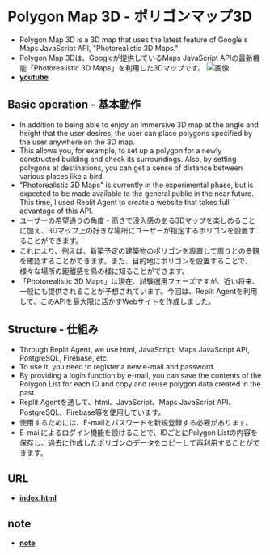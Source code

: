 ﻿# Polygon Map 3D - ポリゴンマップ3D
- Polygon Map 3D is a 3D map that uses the latest feature of Google's Maps JavaScript API, "Photorealistic 3D Maps."
- Polygon Map 3Dは、Googleが提供しているMaps JavaScript APIの最新機能「Photorealistic 3D Maps」を利用した3Dマップです。
![画像](https://kickboxerj0322.github.io/polygon-map-3d/001_view.png)
- **[youtube](https://youtu.be/53xpxv1Lrns)**

## Basic operation - 基本動作
- In addition to being able to enjoy an immersive 3D map at the angle and height that the user desires, the user can place polygons specified by the user anywhere on the 3D map.
- This allows you, for example, to set up a polygon for a newly constructed building and check its surroundings. Also, by setting polygons at destinations, you can get a sense of distance between various places like a bird.
- "Photorealistic 3D Maps" is currently in the experimental phase, but is expected to be made available to the general public in the near future. This time, I used Replit Agent to create a website that takes full advantage of this API.
- ユーザーの希望通りの角度・高さで没入感のある3Dマップを楽しめることに加え、3Dマップ上の好きな場所にユーザーが指定するポリゴンを設置することができます。
- これにより、例えば、新築予定の建築物のポリゴンを設置して周りとの景観を確認することができます。また、目的地にポリゴンを設置することで、様々な場所の距離感を鳥の様に知ることができます。
- 「Photorealistic 3D Maps」は現在、試験運用フェーズですが、近い将来、一般にも提供されることが予想されています。今回は、Replit Agentを利用して、このAPIを最大限に活かすWebサイトを作成しました。

## Structure - 仕組み
- Through Replit Agent, we use html, JavaScript, Maps JavaScript API, PostgreSQL, Firebase, etc.
- To use it, you need to register a new e-mail and password.
- By providing a login function by e-mail, you can save the contents of the Polygon List for each ID and copy and reuse polygon data created in the past.
- Replit Agentを通して、html、JavaScript、Maps JavaScript API、PostgreSQL、Firebase等を使用しています。
- 使用するためには、E-mailとパスワードを新規登録する必要があります。
- E-mailによるログイン機能を設けることで、IDごとにPolygon Listの内容を保存し、過去に作成したポリゴンのデータをコピーして再利用することができます。

## URL
- **[index.html](https://polygon-map-3-d-aobadai221.replit.app/)**

## note
- **[note](https://note.com/bright_bee301/n/n09eec71cbdb8)**
